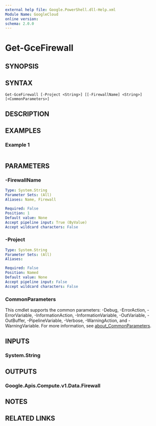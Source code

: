 ```yaml
---
external help file: Google.PowerShell.dll-Help.xml
Module Name: GoogleCloud
online version:
schema: 2.0.0
---
```


# Get-GceFirewall

## SYNOPSIS


## SYNTAX

```
Get-GceFirewall [-Project <String>] [[-FirewallName] <String>] [<CommonParameters>]
```

## DESCRIPTION


## EXAMPLES

### Example 1
```powershell

```



## PARAMETERS

### -FirewallName


```yaml
Type: System.String
Parameter Sets: (All)
Aliases: Name, Firewall

Required: False
Position: 1
Default value: None
Accept pipeline input: True (ByValue)
Accept wildcard characters: False
```

### -Project


```yaml
Type: System.String
Parameter Sets: (All)
Aliases:

Required: False
Position: Named
Default value: None
Accept pipeline input: False
Accept wildcard characters: False
```

### CommonParameters
This cmdlet supports the common parameters: -Debug, -ErrorAction, -ErrorVariable, -InformationAction, -InformationVariable, -OutVariable, -OutBuffer, -PipelineVariable, -Verbose, -WarningAction, and -WarningVariable. For more information, see [about_CommonParameters](http://go.microsoft.com/fwlink/?LinkID=113216).

## INPUTS

### System.String

## OUTPUTS

### Google.Apis.Compute.v1.Data.Firewall

## NOTES

## RELATED LINKS
